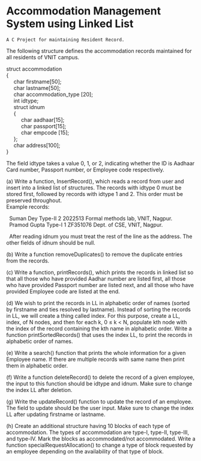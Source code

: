 
# Accommodation Management System using Linked List

    A C Project for maintaining Resident Record.
  
The following structure defines the accommodation records maintained for all residents of VNIT campus.
  
struct accommodation  
{  
&nbsp;&nbsp;&nbsp;&nbsp;&nbsp;char firstname[50];  
&nbsp;&nbsp;&nbsp;&nbsp;&nbsp;char lastname[50];  
&nbsp;&nbsp;&nbsp;&nbsp;&nbsp;char accommodation_type [20];  
&nbsp;&nbsp;&nbsp;&nbsp;&nbsp;int idtype;  
&nbsp;&nbsp;&nbsp;&nbsp;&nbsp;struct idnum  
&nbsp;&nbsp;&nbsp;&nbsp;&nbsp;{  
&nbsp;&nbsp;&nbsp;&nbsp;&nbsp;&nbsp;&nbsp;&nbsp;&nbsp;&nbsp;char aadhaar[15];  
&nbsp;&nbsp;&nbsp;&nbsp;&nbsp;&nbsp;&nbsp;&nbsp;&nbsp;&nbsp;char passport[15];  
&nbsp;&nbsp;&nbsp;&nbsp;&nbsp;&nbsp;&nbsp;&nbsp;&nbsp;&nbsp;char empcode [15];  
&nbsp;&nbsp;&nbsp;&nbsp;&nbsp;};  
&nbsp;&nbsp;&nbsp;&nbsp;&nbsp;char address[100];  
}  

The field idtype takes a value 0, 1, or 2, indicating whether the ID is Aadhaar Card number, Passport number, or Employee code respectively.

(a) Write a function, InsertRecord(), which reads a record from user and insert into a linked list of structures. The records with idtype 0 must be stored first, followed by records with idtype 1 and 2. This order must be preserved throughout.  
Example records:  

&nbsp;&nbsp;Suman Dey Type-II 2 2022513 Formal methods lab, VNIT, Nagpur.
&nbsp;&nbsp;Pramod Gupta Type-I 1 ZF351076 Dept. of CSE, VNIT, Nagpur.

&nbsp;&nbsp;After reading idnum you must treat the rest of the line as the address. The other fields of idnum should be null.

(b) Write a function removeDuplicates() to remove the duplicate entries from the records.

(c) Write a function, printRecords(), which prints the records in linked list so that all those who have provided Aadhar number are listed first, all those who have provided Passport number are listed next, and all those who have provided Employee code are listed at the end.

(d) We wish to print the records in LL in alphabetic order of names (sorted by firstname and ties resolved by lastname). Instead of sorting the records in LL, we will create a thing called index. For this purpose, create a LL, index, of N nodes, and then for each k, 0 ≤ k < N, populate kth node with the index of the record containing the kth name in alphabetic order. Write a function printSortedRecords() that uses the index LL, to print the records in alphabetic order of names.

(e) Write a search() function that prints the whole information for a given Employee name. If there are multiple records with same name then print them in alphabetic order.

(f) Write a function deleteRecord() to delete the record of a given employee, the input to this function should be idtype and idnum. Make sure to change the index LL after deletion.

(g) Write the updateRecord() function to update the record of an employee. The field to update should be the user input. Make sure to change the index LL after updating firstname or lastname.

(h) Create an additional structure having 10 blocks of each type of accommodation. The types of accommodation are type-I, type-II, type-III, and type-IV. Mark the blocks as accommodated/not accommodated. Write a function specialRequestAllocation() to change a type of block requested by an employee depending on the availability of that type of block.